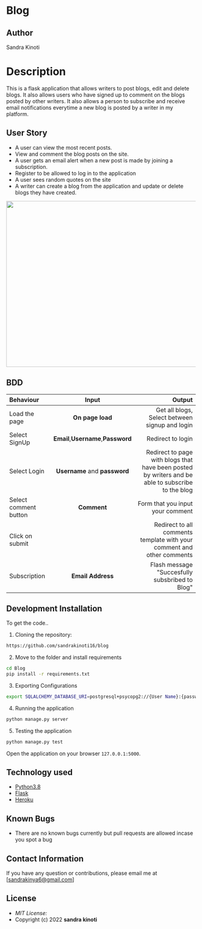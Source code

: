 # Blog
## Author
Sandra Kinoti

# Description
This  is a flask application that allows writers to post blogs, edit and delete blogs. It also allows users who have signed up to comment on the blogs posted by other writers. It also allows a person to subscribe and receive email notifications everytime a new blog is posted by a writer in my platform.

## User Story

* A user can view the most recent posts.
* View and comment the blog posts on the site.
* A user gets an email alert when a new post is made by joining a subscription.
* Register to be allowed to log in to the application
* A user sees random quotes on the site
* A writer can create a blog from the application and update or delete blogs they have created.


<img src="https://raw.githubusercontent.com/Owiti-Charles/D-Blog/master/app/static/photos/profile.png" width="900px" height="440px">


## BDD
| Behaviour | Input | Output |
| :---------------- | :---------------: | ------------------: |
| Load the page | **On page load** | Get all blogs, Select between signup and login|
| Select SignUp| **Email**,**Username**,**Password** | Redirect to login|
| Select Login | **Username** and **password** | Redirect to page with blogs that have been posted by writers and be able to subscribe to the blog|
| Select comment button | **Comment** | Form that you input your comment|
| Click on submit |  | Redirect to all comments template with your comment and other comments|
|Subscription | **Email Address**| Flash message "Succesfully subsbribed to Blog"|

## Development Installation
To get the code..

1. Cloning the repository:
  ```bash
  https://github.com/sandrakinoti16/blog
  ```
2. Move to the folder and install requirements
  ```bash
  cd Blog
  pip install -r requirements.txt
  ```
3. Exporting Configurations
  ```bash
  export SQLALCHEMY_DATABASE_URI=postgresql+psycopg2://{User Name}:{password}@localhost/{database name}
  ```
4. Running the application
  ```bash
  python manage.py server
  ```
5. Testing the application
  ```bash
  python manage.py test
  ```
Open the application on your browser `127.0.0.1:5000`.


## Technology used

* [Python3.8](https://www.python.org/)
* [Flask](http://flask.pocoo.org/)
* [Heroku](https://heroku.com)


## Known Bugs
* There are no known bugs currently but pull requests are allowed incase you spot a bug

## Contact Information 

If you have any question or contributions, please email me at [sandrakinya6@gmail.com]

## License
* *MIT License:*
* Copyright (c) 2022 **sandra kinoti**